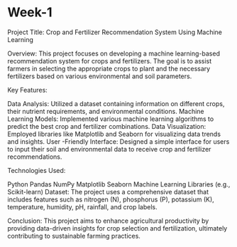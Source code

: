 # Week-1
Project Title: Crop and Fertilizer Recommendation System Using Machine Learning

Overview: This project focuses on developing a machine learning-based recommendation system for crops and fertilizers. The goal is to assist farmers in selecting the appropriate crops to plant and the necessary fertilizers based on various environmental and soil parameters.

Key Features:

Data Analysis: Utilized a dataset containing information on different crops, their nutrient requirements, and environmental conditions.
Machine Learning Models: Implemented various machine learning algorithms to predict the best crop and fertilizer combinations.
Data Visualization: Employed libraries like Matplotlib and Seaborn for visualizing data trends and insights.
User -Friendly Interface: Designed a simple interface for users to input their soil and environmental data to receive crop and fertilizer recommendations.

Technologies Used:

Python
Pandas
NumPy
Matplotlib
Seaborn
Machine Learning Libraries (e.g., Scikit-learn)
Dataset: The project uses a comprehensive dataset that includes features such as nitrogen (N), phosphorus (P), potassium (K), temperature, humidity, pH, rainfall, and crop labels.

Conclusion: This project aims to enhance agricultural productivity by providing data-driven insights for crop selection and fertilization, ultimately contributing to sustainable farming practices.
